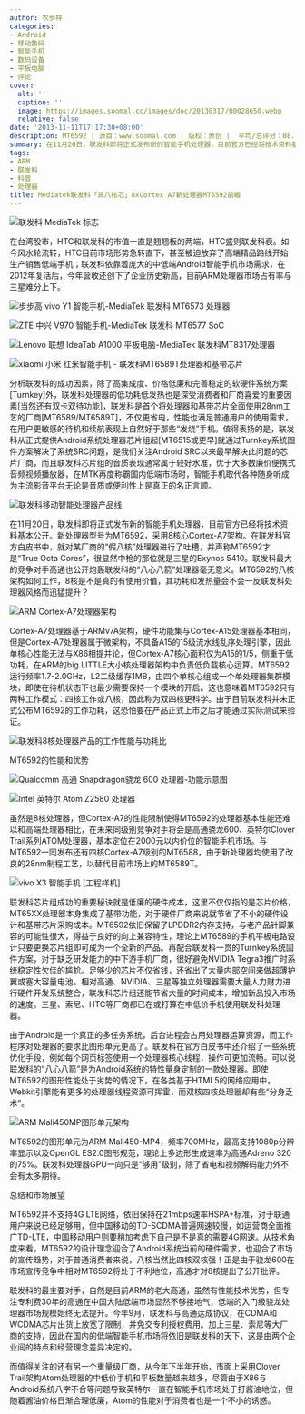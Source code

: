 ```yaml
---
author: 农步祥
categories:
- Android
- 移动数码
- 智能手机
- 数码设备
- 平板电脑
- 评论
cover:
  alt: ''
  caption: ''
  image: https://images.soomal.cc/images/doc/20130317/00028650.webp
  relative: false
date: '2013-11-11T17:17:30+08:00'
description: MT6592 | 源自：www.soomal.com | 版权：原创 |  平均/总评分：08.71/148
summary: 在11月20日，联发科即将正式发布新的智能手机处理器，目前官方已经将技术资料基本公开。新处理器型号为MT6592，采用8核心Cortex-A7架构。MT6592的八核架构如何工作，8核是不是真的有使用价值，其功耗和发热量会不会一反联发科处理器风格而迅猛提升？
tags:
- ARM
- 联发科
- 科普
- 处理器
title: Mediatek联发科「真八核芯」8xCortex A7新处理器MT6592前瞻
---
```


![联发科 MediaTek 标志](https://images.soomal.cc/images/doc/20100713/00006361.webp)



在台湾股市，HTC和联发科的市值一直是翘翘板的两端，HTC盛则联发科衰。如今风水轮流转，HTC目前市场形势急转直下，甚至被迫放弃了高端精品路线开始生产销售低端手机；联发科依靠着庞大的中低端Android智能手机市场需求，在2012年复活后，今年营收还创下了企业历史新高，目前ARM处理器市场占有率与三星难分上下。



![步步高 vivo Y1 智能手机-MediaTek 联发科 MT6573 处理器](https://images.soomal.cc/images/doc/20120401/00018389_01.webp)



![ZTE 中兴 V970 智能手机-MediaTek 联发科 MT6577 SoC](https://images.soomal.cc/images/doc/20120827/00022300_01.webp)



![Lenovo 联想 IdeaTab A1000 平板电脑-MediaTek 联发科MT8317处理器](https://images.soomal.cc/images/doc/20130702/00032925_01.webp)



![xiaomi  小米 红米智能手机 - 联发科MT6589T处理器和基带芯片](https://images.soomal.cc/images/doc/20130901/00035182_01.webp)



分析联发科的成功因素，除了高集成度、价格低廉和完善稳定的软硬件系统方案[Turnkey]外，联发科处理器的低功耗低发热也是深受消费者和厂商喜爱的重要因素[当然还有双卡双待功能]，联发科是首个将处理器和基带芯片全面使用28nm工艺的厂商[MT6589/MT6589T]，不仅更省电，性能也满足普通用户的使用需求，在用户更敏感的待机和续航表现上自然好于那些“发烧”手机。值得表扬的是，联发科从正式提供Android系统处理器芯片组起[MT6515或更早]就通过Turnkey系统固件方案解决了系统SRC问题，是我们关注Android SRC以来最早解决此问题的芯片厂商，而且联发科芯片组的音质表现通常属于较好水准，优于大多数廉价便携式音频视频播放器，在MTK再度称霸国内低端市场时，智能手机取代各种随身听成为主流影音平台无论是音质或便利性上是真正的名正言顺。



![联发科移动智能处理器产品线](https://images.soomal.cc/images/doc/20131111/00037244.webp)



在11月20日，联发科即将正式发布新的智能手机处理器，目前官方已经将技术资料基本公开。新处理器型号为MT6592，采用8核心Cortex-A7架构。在联发科官方白皮书中，就对某厂商的“假八核”处理器进行了吐槽，并声称MT6592才是“True Octa Cores”，很显然中枪的那位就是三星的Exynos 5410。联发科最大的竞争对手高通也公开炮轰联发科的“八心八箭”处理器毫无意义。MT6592的八核架构如何工作，8核是不是真的有使用价值，其功耗和发热量会不会一反联发科处理器风格而迅猛提升？



![ARM Cortex-A7处理器架构](https://images.soomal.cc/images/doc/20131111/00037243_01.webp)



Cortex-A7处理器基于ARMv7A架构，硬件功能集与Cortex-A15处理器基本相同，但是Cortex-A7处理器属于微架构，不具备A15的15级流水线乱序处理引擎，因此单核心性能无法与X86相提并论，但Cortex-A7核心面积仅为A15的1/5，侧重于低功耗，在ARM的big.LITTLE大小核处理器架构中负责低负载核心运算。MT6592运行频率1.7-2.0GHz，L2二级缓存1MB，由四个单核心组成一个单处理器集群模块，即使在待机状态下也最少需要保持一个模块的开启。这也意味着MT6592只有两种工作模式：四核工作或八核，因此称为双四核更科学。由于目前联发科并未正式公布MT6592的工作功耗，这恐怕要在产品正式上市之后才能通过实际测试来验证。



![联发科8核处理器产品的工作性能与功耗比](https://images.soomal.cc/images/doc/20131111/00037246.webp)



MT6592的性能和优势



![Qualcomm 高通 Snapdragon骁龙 600 处理器-功能示意图](https://images.soomal.cc/images/doc/20130411/00029531_01.webp)



![Intel 英特尔 Atom Z2580 处理器](https://images.soomal.cc/images/doc/20130225/00027903_01.webp)



虽然是8核处理器，但Cortex-A7的性能限制使得MT6592的处理器基本性能还难以和高端处理器相比，在未来同级别竞争对手将会是高通骁龙600、英特尔Clover Trail系列ATOM处理器，基本定位在2000元以内价位的智能手机市场。与MT6592一同发布还有四核Cortex-A7级别的MT6588，由于新处理器均使用了改良的28nm制程工艺，以替代目前市场上的MT6589T。



![vivo X3 智能手机 [工程样机]](https://images.soomal.cc/images/doc/20130730/00034138.webp)



联发科芯片组成功的重要秘诀就是低廉的硬件成本，这里不仅仅指的是芯片价格，MT65XX处理器本身集成了基带功能，对于硬件厂商来说就节省了不小的硬件设计和基带芯片采购成本。MT6592依旧保留了LPDDR2内存支持，与老产品针脚兼容的可能性很大，得益于良好的向上兼容特性，理论上MT6589的手机平板电路设计只要更换芯片组即可成为一个全新的产品。再配合联发科一贯的Turnkey系统固件方案，对于缺乏研发能力的中下游手机厂商，很好避免NVIDIA Tegra3推广时系统稳定性欠佳的尴尬。足够少的芯片不仅省钱，还省出了大量内部空间来做超薄护翼或塞大容量电池。相对高通、NVIDIA、三星等独立处理器需要大量人力财力进行硬件开发系统整合，联发科芯片组还能节省大量的时间成本，增加新品投入市场的速度。三星、索尼、HTC等厂商都已在或打算在中低价手机使用联发科处理器。



由于Android是一个真正的多任务系统，后台进程会占用处理器运算资源，而工作程序对处理器的要求比图形单元更高了。联发科在官方白皮书中还介绍了一些系统优化手段，例如每个网页标签使用一个处理器核心线程，操作可更加流畅。可以说联发科的“八心八箭”是为Android系统的特性量身定制的一款处理器。即使MT6592的图形性能处于劣势的情况下，在各类基于HTML5的网络应用中，Webkit引擎能有更多的处理器线程资源可挥霍，而双核四核处理器却有些“分身乏术”。



![ARM Mali450MP图形单元架构](https://images.soomal.cc/images/doc/20131111/00037245.webp)



MT6592的图形单元为ARM Mali450-MP4，频率700MHz，最高支持1080p分辨率显示以及OpenGL ES2.0图形规范，理论上多边形生成速率为高通Adreno 320的75%。联发科处理器GPU一向只是“够用”级别，除了省电和视频解码能力外不会有太多期待。



总结和市场展望



MT6592并不支持4G LTE网络，依旧保持在21mbps速率HSPA+标准，对于联通用户来说已经足够用，但中国移动的TD-SCDMA普遍网速较慢，如运营商全面推广TD-LTE，中国移动用户则要稍加考虑下自己是不是真的需要4G网速。从技术角度来看，MT6592的设计理念迎合了Android系统当前的硬件需求，也迎合了市场的宣传趋势，对于普通消费者来说，八核当然比四核双核强！正是由于骁龙600在市场宣传竞争中相对MT6592将处于不利地位，高通才对8核提出了公开批评。



联发科的最主要对手，自然是目前ARM的老大高通，虽然有性能技术优势，但专注专利费30年的高通在中国大陆低端市场显然不够接地气，低端的入门级骁龙处理器市场规模始终无法提升。今年9月，联发科与高通达成协议，在CDMA和WCDMA芯片出货上放宽了限制，并免交专利授权费用。加上三星、索尼等大厂商的支持，因此在国内的低端智能手机市场将依旧是联发科的天下，这是由两个企业间的特点和经营理念差异决定的。



而值得关注的还有另一个重量级厂商，从今年下半年开始，市面上采用Clover Trail架构Atom处理器的中低价手机和平板数量越来越多，尽管由于X86与Android系统八字不合等问题导致英特尔一直在智能手机市场处于打酱油地位，但随着酱油价格日渐合理低廉，Atom的性能对于消费者也是一个不小的诱惑。